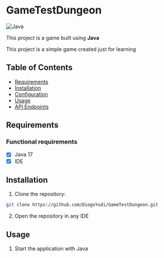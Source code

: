 # GameTestDungeon

![Java](https://img.shields.io/badge/java-%23ED8B00.svg?style=for-the-badge&logo=openjdk&logoColor=white)

This project is a game built using **Java**

This project is a simple game created just for learning

## Table of Contents

- [Requirements](#requirements)
- [Installation](#installation)
- [Configuration](#configuration)
- [Usage](#usage)
- [API Endpoints](#api-endpoints)


## Requirements

### Functional requirements

- [x] Java 17
- [x] IDE

## Installation

1. Clone the repository:

```bash
git clone https://github.com/DiogoYudi/GameTestDungeon.git
```

2. Open the repository in any IDE

## Usage

1. Start the application with Java



